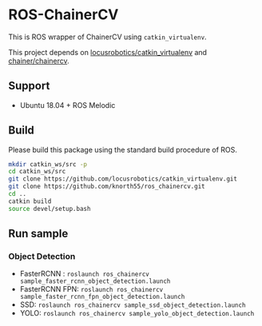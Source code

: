 # ROS-ChainerCV

This is ROS wrapper of ChainerCV using `catkin_virtualenv`.

This project depends on [locusrobotics/catkin_virtualenv](https://github.com/locusrobotics/catkin_virtualenv) and [chainer/chainercv](https://github.com/chainer/chainercv).

## Support

- Ubuntu 18.04 + ROS Melodic

## Build 

Please build this package using the standard build procedure of ROS.

```bash
mkdir catkin_ws/src -p
cd catkin_ws/src
git clone https://github.com/locusrobotics/catkin_virtualenv.git
git clone https://github.com/knorth55/ros_chainercv.git
cd ..
catkin build
source devel/setup.bash
```

## Run sample 

### Object Detection 

- FasterRCNN : `roslaunch ros_chainercv sample_faster_rcnn_object_detection.launch`
- FasterRCNN FPN: `roslaunch ros_chainercv sample_faster_rcnn_fpn_object_detection.launch`
- SSD: `roslaunch ros_chainercv sample_ssd_object_detection.launch`
- YOLO: `roslaunch ros_chainercv sample_yolo_object_detection.launch`
